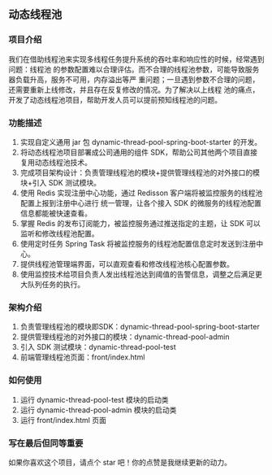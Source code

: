 ## 动态线程池

### 项目介绍

我们在借助线程池来实现多线程任务提升系统的吞吐率和响应性的时候，经常遇到问题：线程池
的参数配置难以合理评估。而不合理的线程池参数，可能导致服务器负载升高，服务不可用，内存溢出等严
重问题；一旦遇到参数不合理的问题，还需要重新上线修改，并且存在反复修改的情况。为了解决以上线程
池的痛点，开发了动态线程池项目，帮助开发人员可以提前预知线程池的问题。

### 功能描述

1. 实现自定义通用 jar 包 dynamic-thread-pool-spring-boot-starter 的开发。
2. 将动态线程池项目部署成公司通用的组件 SDK，帮助公司其他两个项目直接复用动态线程池技术。
3. 完成项目架构设计：负责管理线程池的模块+提供管理线程池的对外接口的模块+引入 SDK 测试模块。
4. 使用 Redis 实现注册中心功能，通过 Redisson 客户端将被监控服务的线程池配置上报到注册中心进行
统一管理，让各个接入 SDK 的微服务的线程池配置信息都能被快速查看。
5. 掌握 Redis 的发布订阅能力，被监控服务通过推送指定的主题，让 SDK 可以监听和修改线程池配置。
6. 使用定时任务 Spring Task 将被监控服务的线程池配置信息定时发送到注册中心。
7. 提供线程池管理端界面，可以直观查看和修改线程池核心配置参数。
8. 使用监控技术给项目负责人发出线程池达到阈值的告警信息，调整之后满足更大队列任务的执行。

### 架构介绍

1. 负责管理线程池的模块即SDK：dynamic-thread-pool-spring-boot-starter
2. 提供管理线程池的对外接口的模块：dynamic-thread-pool-admin
3. 引入 SDK 测试模块：dynamic-thread-pool-test
4. 前端管理线程池页面：front/index.html

### 如何使用

1. 运行 dynamic-thread-pool-test 模块的启动类
2. 运行 dynamic-thread-pool-admin 模块的启动类
3. 运行 front/index.html 页面

### 写在最后但同等重要

如果你喜欢这个项目，请点个 star 吧！你的点赞是我继续更新的动力。